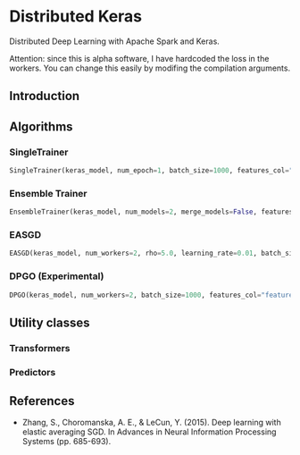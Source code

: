 # Distributed Keras

Distributed Deep Learning with Apache Spark and Keras.

Attention: since this is alpha software, I have hardcoded the loss in the workers. You can change this easily by modifing the compilation arguments.

## Introduction

## Algorithms

### SingleTrainer

```python
SingleTrainer(keras_model, num_epoch=1, batch_size=1000, features_col="features", label_col="label")
```

### Ensemble Trainer

```python
EnsembleTrainer(keras_model, num_models=2, merge_models=False, features_col="features", label_col="label")
```

### EASGD

```python
EASGD(keras_model, num_workers=2, rho=5.0, learning_rate=0.01, batch_size=1000, features_col="features", label_col="label")
```

### DPGO (Experimental)

```python
DPGO(keras_model, num_workers=2, batch_size=1000, features_col="features", label_col="label")
```

## Utility classes

### Transformers

### Predictors

## References

* Zhang, S., Choromanska, A. E., & LeCun, Y. (2015). Deep learning with elastic averaging SGD. In Advances in Neural Information Processing Systems (pp. 685-693).
